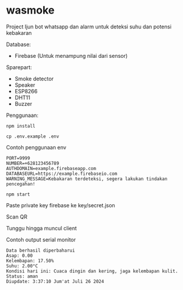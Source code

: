 # wasmoke
Project Ijun bot whatsapp dan alarm untuk deteksi suhu dan potensi kebakaran

Database:
- Firebase (Untuk menampung nilai dari sensor)

Sparepart:
- Smoke detector
- Speaker
- ESP8266
- DHT11
- Buzzer

Penggunaan:

```
npm install
```

```
cp .env.example .env
```

Contoh penggunaan env
```
PORT=9999
NUMBER=+628123456789
AUTHDOMAIN=example.firebaseapp.com
DATABASEURL=https://example.firebaseio.com
WARNING_MESSAGE=Kebakaran terdeteksi, segera lakukan tindakan pencegahan!
```

```
npm start
```

Paste private key firebase ke key/secret.json

Scan QR

Tunggu hingga muncul client

Contoh output serial monitor
```
Data berhasil diperbaharui
Asap: 0.00
Kelembapan: 17.50%
Suhu: 2.00°C
Kondisi hari ini: Cuaca dingin dan kering, jaga kelembapan kulit.
Status: aman
Diupdate: 3:37:10 Jum'at Juli 26 2024
```